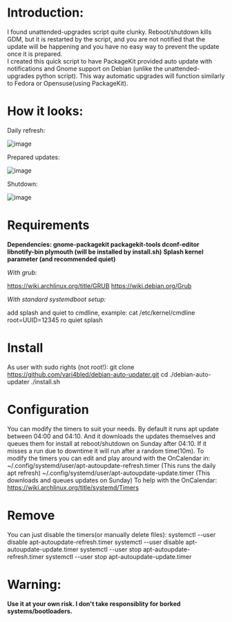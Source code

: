# Introduction:
I found unattended-upgrades script quite clunky. Reboot/shutdown kills GDM, but it is restarted by the script, and you are not notified that the update will be happening and you have no easy way to prevent the update once it is prepared.  
I created this quick script to have PackageKit provided auto update with notifications and Gnome support on Debian (unlike the unattended-upgrades python script). This way automatic upgrades will function similarly to Fedora or Opensuse(using PackageKit).

# How it looks:

Daily refresh:

![image](https://github.com/vari4bled/debian-auto-updater/assets/105917652/03bb8067-0d5f-41b6-9c2b-347ba32e11d2)

Prepared updates:

![image](https://github.com/vari4bled/debian-auto-updater/assets/105917652/3212642f-874c-4854-ba3f-e11654e669ff)

Shutdown:

![image](https://github.com/vari4bled/debian-auto-updater/assets/105917652/f76e0a55-ffa3-4884-8a47-be42a0cec363)

# Requirements
**Dependencies: gnome-packagekit packagekit-tools dconf-editor libnotify-bin plymouth (will be installed by install.sh)**
**Splash kernel parameter (and recommended quiet)**

*With grub:*

https://wiki.archlinux.org/title/GRUB
https://wiki.debian.org/Grub

*With standard systemdboot setup:*

add splash and quiet to cmdline, example:
cat /etc/kernel/cmdline
root=UUID=12345 ro quiet splash

# Install
As user with sudo rights (not root!):
git clone https://github.com/vari4bled/debian-auto-updater.git
cd ./debian-auto-updater
./install.sh

# Configuration
You can modify the timers to suit your needs. By default it runs apt update between 04:00 and 04:10. And it downloads the updates themselves and queues them for install at reboot/shutdown on Sunday after 04:10. If it misses a run due to downtime it will run after a random time(10m).
To modify the timers you can edit and play around with the OnCalendar in:
~/.config/systemd/user/apt-autoupdate-refresh.timer (This runs the daily apt refresh)
~/.config/systemd/user/apt-autoupdate-update.timer (This downloads and queues updates on Sunday)
To help with the OnCalendar:
https://wiki.archlinux.org/title/systemd/Timers


# Remove
You can just disable the timers(or manually delete files):
systemctl --user disable apt-autoupdate-refresh.timer
systemctl --user disable apt-autoupdate-update.timer
systemctl --user stop apt-autoupdate-refresh.timer
systemctl --user stop apt-autoupdate-update.timer

# Warning:

**Use it at your own risk. I don't take responsiblity for borked systems/bootloaders.**

